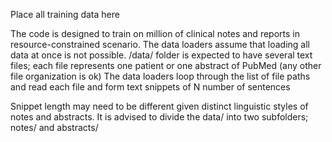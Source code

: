 Place all training data here

The code is designed to train on million of clinical notes and reports in resource-constrained scenario. 
The data loaders assume that loading all data at once is not possible.
/data/ folder is expected to have several text files; each file represents one patient or one abstract of PubMed (any other file organization is ok)
The data loaders loop through the list of file paths and read each file and form text snippets of N number of sentences

Snippet length may need to be different given distinct linguistic styles of notes and abstracts. It is advised to divide the data/ into two subfolders; notes/ and abstracts/